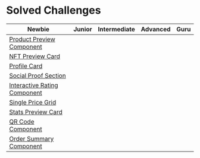 # Solved Challenges

| Newbie | Junior | Intermediate | Advanced | Guru |
|--------|--------|--------------|----------|------|
| [Product Preview Component](https://fem-product-preview-component.netlify.app/)       |        |              |          |      |
| [NFT Preview Card](https://preview-card-nft-fem.netlify.app/) | | | | |
| [Profile Card](https://fem-profile-card-component.netlify.app//) | | | | |
| [Social Proof Section](https://social-proof-fem-section.netlify.app/) | | | | |
| [Interactive Rating Component](https://interactive-rating-fem-component.netlify.app/) | | | | |
| [Single Price Grid](https://single-price-grid-fem-component.netlify.app/) | | | |
| [Stats Preview Card](https://stats-preview-fem-card.netlify.app/) | | | |
| [QR Code Component](https://qr-code-fem-component.netlify.app/) | | | |
| [Order Summary Component](https://order-summary-fem-component.netlify.app/) | | | |
